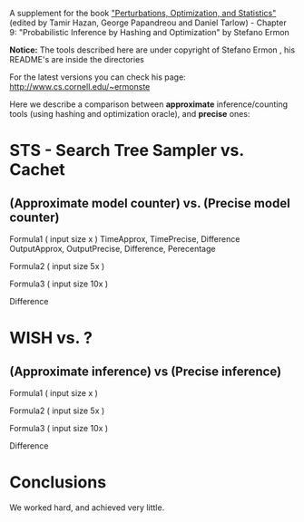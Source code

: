 A supplement for the book <a href="https://mitpress.mit.edu/books/perturbations-optimization-and-statistics">"Perturbations, Optimization, and Statistics"</a> (edited by Tamir Hazan, George Papandreou and Daniel Tarlow) - Chapter 9: "Probabilistic Inference by Hashing and Optimization" by Stefano Ermon

<b>Notice:</b> The tools described here are under copyright of Stefano Ermon , his README's are inside the directories

For the latest versions you can check his page: http://www.cs.cornell.edu/~ermonste

Here we describe a comparison between <b>approximate</b> inference/counting tools (using hashing and optimization oracle), and <b>precise</b> ones:

# STS - Search Tree Sampler vs. Cachet
## (Approximate model counter) vs. (Precise model counter)

Formula1 ( input size x )
TimeApprox, TimePrecise, Difference
OutputApprox, OutputPrecise, Difference, Perecentage

Formula2 ( input size 5x )

Formula3 ( input size 10x )

Difference

# WISH vs. ?
## (Approximate inference) vs (Precise inference)

Formula1 ( input size x )

Formula2 ( input size 5x )

Formula3 ( input size 10x )

Difference

# Conclusions

We worked hard, and achieved very little.

